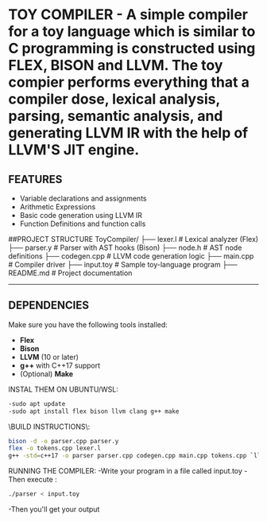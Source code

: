 # TOY COMPILER - A simple compiler for a toy language which is similar to C programming is constructed using FLEX, BISON and LLVM. The toy compier performs everything that a compiler dose, lexical analysis, parsing, semantic analysis, and generating LLVM IR with the help of LLVM'S JIT engine.	

## FEATURES
- Variable declarations and assignments
- Arithmetic Expressions
- Basic code generation using LLVM IR
- Function Definitions and function calls

##PROJECT STRUCTURE
ToyCompiler/
├── lexer.l # Lexical analyzer (Flex)
├── parser.y # Parser with AST hooks (Bison)
├── node.h # AST node definitions
├── codegen.cpp # LLVM code generation logic
├── main.cpp # Compiler driver
├── input.toy # Sample toy-language program
├── README.md # Project documentation


---

##  DEPENDENCIES

Make sure you have the following tools installed:

- **Flex**
- **Bison**
- **LLVM** (10 or later)
- **g++** with C++17 support
- (Optional) **Make**

INSTAL THEM ON UBUNTU/WSL:
```bash
-sudo apt update
-sudo apt install flex bison llvm clang g++ make
```
\\BUILD INSTRUCTIONS\\:
```bash
bison -d -o parser.cpp parser.y
flex -o tokens.cpp lexer.l
g++ -std=c++17 -o parser parser.cpp codegen.cpp main.cpp tokens.cpp `llvm-config --cxxflags --ldflags --system-libs --libs all`
```

RUNNING THE COMPILER:
-Write your program in a file called input.toy
-Then execute :
 ```bash
 ./parser < input.toy
```
-Then you'll get your output

 

